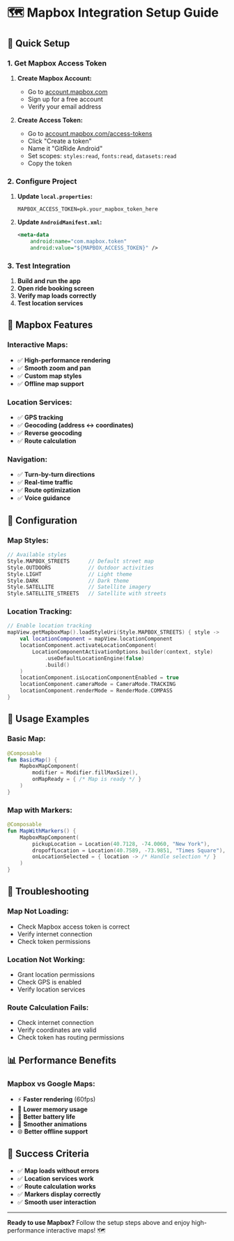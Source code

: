 # 🗺️ Mapbox Integration Setup Guide

## 🚀 Quick Setup

### 1. **Get Mapbox Access Token**

1. **Create Mapbox Account:**
   - Go to [account.mapbox.com](https://account.mapbox.com/)
   - Sign up for a free account
   - Verify your email address

2. **Create Access Token:**
   - Go to [account.mapbox.com/access-tokens](https://account.mapbox.com/access-tokens)
   - Click "Create a token"
   - Name it "GitRide Android"
   - Set scopes: `styles:read`, `fonts:read`, `datasets:read`
   - Copy the token

### 2. **Configure Project**

1. **Update `local.properties`:**
   ```properties
   MAPBOX_ACCESS_TOKEN=pk.your_mapbox_token_here
   ```

2. **Update `AndroidManifest.xml`:**
   ```xml
   <meta-data
       android:name="com.mapbox.token"
       android:value="${MAPBOX_ACCESS_TOKEN}" />
   ```

### 3. **Test Integration**

1. **Build and run the app**
2. **Open ride booking screen**
3. **Verify map loads correctly**
4. **Test location services**

## 🎯 Mapbox Features

### **Interactive Maps:**
- ✅ **High-performance rendering**
- ✅ **Smooth zoom and pan**
- ✅ **Custom map styles**
- ✅ **Offline map support**

### **Location Services:**
- ✅ **GPS tracking**
- ✅ **Geocoding (address ↔ coordinates)**
- ✅ **Reverse geocoding**
- ✅ **Route calculation**

### **Navigation:**
- ✅ **Turn-by-turn directions**
- ✅ **Real-time traffic**
- ✅ **Route optimization**
- ✅ **Voice guidance**

## 🔧 Configuration

### **Map Styles:**
```kotlin
// Available styles
Style.MAPBOX_STREETS      // Default street map
Style.OUTDOORS            // Outdoor activities
Style.LIGHT               // Light theme
Style.DARK                // Dark theme
Style.SATELLITE           // Satellite imagery
Style.SATELLITE_STREETS   // Satellite with streets
```

### **Location Tracking:**
```kotlin
// Enable location tracking
mapView.getMapboxMap().loadStyleUri(Style.MAPBOX_STREETS) { style ->
    val locationComponent = mapView.locationComponent
    locationComponent.activateLocationComponent(
        LocationComponentActivationOptions.builder(context, style)
            .useDefaultLocationEngine(false)
            .build()
    )
    locationComponent.isLocationComponentEnabled = true
    locationComponent.cameraMode = CameraMode.TRACKING
    locationComponent.renderMode = RenderMode.COMPASS
}
```

## 📱 Usage Examples

### **Basic Map:**
```kotlin
@Composable
fun BasicMap() {
    MapboxMapComponent(
        modifier = Modifier.fillMaxSize(),
        onMapReady = { /* Map is ready */ }
    )
}
```

### **Map with Markers:**
```kotlin
@Composable
fun MapWithMarkers() {
    MapboxMapComponent(
        pickupLocation = Location(40.7128, -74.0060, "New York"),
        dropoffLocation = Location(40.7589, -73.9851, "Times Square"),
        onLocationSelected = { location -> /* Handle selection */ }
    )
}
```

## 🚨 Troubleshooting

### **Map Not Loading:**
- Check Mapbox access token is correct
- Verify internet connection
- Check token permissions

### **Location Not Working:**
- Grant location permissions
- Check GPS is enabled
- Verify location services

### **Route Calculation Fails:**
- Check internet connection
- Verify coordinates are valid
- Check token has routing permissions

## 📊 Performance Benefits

### **Mapbox vs Google Maps:**
- ⚡ **Faster rendering** (60fps)
- 💾 **Lower memory usage**
- 🔋 **Better battery life**
- 📱 **Smoother animations**
- 🌐 **Better offline support**

## 🎯 Success Criteria

- ✅ **Map loads without errors**
- ✅ **Location services work**
- ✅ **Route calculation works**
- ✅ **Markers display correctly**
- ✅ **Smooth user interaction**

---

**Ready to use Mapbox?** Follow the setup steps above and enjoy high-performance interactive maps! 🗺️
